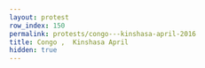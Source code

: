 ```yaml
---
layout: protest
row_index: 150
permalink: protests/congo---kinshasa-april-2016
title: Congo ,  Kinshasa April
hidden: true
---
```


